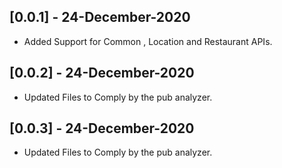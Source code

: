 ## [0.0.1] - 24-December-2020

* Added Support for Common , Location and Restaurant APIs.

## [0.0.2] - 24-December-2020

* Updated Files to Comply by the pub analyzer.

## [0.0.3] - 24-December-2020

* Updated Files to Comply by the pub analyzer.
